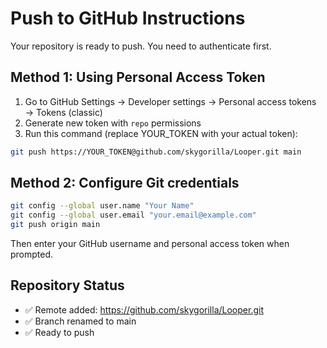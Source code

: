 # Push to GitHub Instructions

Your repository is ready to push. You need to authenticate first.

## Method 1: Using Personal Access Token

1. Go to GitHub Settings → Developer settings → Personal access tokens → Tokens (classic)
2. Generate new token with `repo` permissions
3. Run this command (replace YOUR_TOKEN with your actual token):

```bash
git push https://YOUR_TOKEN@github.com/skygorilla/Looper.git main
```

## Method 2: Configure Git credentials

```bash
git config --global user.name "Your Name"
git config --global user.email "your.email@example.com"
git push origin main
```

Then enter your GitHub username and personal access token when prompted.

## Repository Status
- ✅ Remote added: https://github.com/skygorilla/Looper.git
- ✅ Branch renamed to main
- ✅ Ready to push